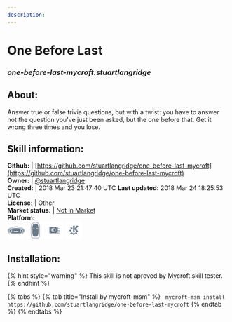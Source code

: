 ```yaml
---
description: 
---
```


# One Before Last  
### _one-before-last-mycroft.stuartlangridge_  
## About:  
Answer true or false trivia questions, but with a twist: you have to answer not the question you've just been asked, but the one before that. Get it wrong three times and you lose.

## Skill information:  
**Github:** | [https://github.com/stuartlangridge/one-before-last-mycroft](https://github.com/stuartlangridge/one-before-last-mycroft)  
**Owner:** | [@stuartlangridge](https://github.com/stuartlangridge)  
**Created:** | 2018 Mar 23 21:47:40 UTC  **Last updated:** 2018 Mar 24 18:25:53 UTC  
**License:** | Other  
**Market status:** | [Not in Market](https://market.mycroft.ai/skill/)  
**Platform:**  
 ![Mark I](../.gitbook/assets/mark-1-icon.png)  ![Mark II](../.gitbook/assets/mark-2-icon.png)  ![Picroft](../.gitbook/assets/picroft-icon.png)  ![plasmoid](../.gitbook/assets/kde.png)   
## Installation:  
{% hint style="warning" %}
This skill is not aproved by Mycroft skill tester.
{% endhint %}
    
{% tabs %}
{% tab title="Install by mycroft-msm" %}
``` mycroft-msm install https://github.com/stuartlangridge/one-before-last-mycroft```
{% endtab %}
  {% endtabs %}
  